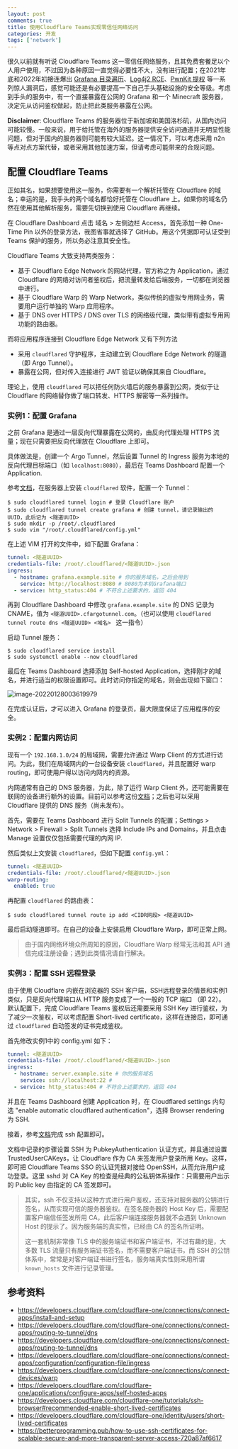 ```yaml
---
layout: post
comments: true
title: 使用Cloudflare Teams实现零信任网络访问
categories: 开发
tags: ['network']
---
```


很久以前就有听说 Cloudflare Teams 这一零信任网络服务，且其免费套餐足以个人用户使用，不过因为各种原因一直觉得必要性不大，没有进行配置；在2021年底和2022年初接连爆出 [Grafana 目录遍历](https://github.com/grafana/grafana/security/advisories/GHSA-8pjx-jj86-j47p)、[Log4j2 RCE](https://nvd.nist.gov/vuln/detail/CVE-2021-44228)、[PwnKit 提权](https://blog.qualys.com/vulnerabilities-threat-research/2022/01/25/pwnkit-local-privilege-escalation-vulnerability-discovered-in-polkits-pkexec-cve-2021-4034) 等一系列惊人漏洞后，感觉可能还是有必要提高一下自己手头基础设施的安全等级。考虑到手头的服务中，有一个直接暴露在公网的 Grafana 和一个 Minecraft 服务器，决定先从访问鉴权做起，防止把此类服务暴露在公网。

<!--more-->

**Disclaimer**: Cloudflare Teams 的服务器位于新加坡和美国洛杉矶，从国内访问可能较慢。一般来说，用于给托管在海外的服务器提供安全访问通道并无明显性能问题，但对于国内的服务器则可能有较大延迟。这一情况下，可以考虑采用 n2n 等点对点方案代替，或者采用其他加速方案，但请考虑可能带来的合规问题。

## 配置 Cloudflare Teams

正如其名，如果想要使用这一服务，你需要有一个解析托管在 Cloudflare 的域名；幸运的是，我手头的两个域名都恰好托管在 Cloudflare 上。如果你的域名仍然在使用其他解析服务，需要先切换到使用 Cloudflare 再继续。

在 Cloudflare Dashboard 点击 域名 > 左侧边栏 Access，首先添加一种 One-Time Pin 以外的登录方法，我图省事就选择了 GitHub。用这个凭据即可认证受到 Teams 保护的服务，所以务必注意其安全性。

Cloudflare Teams 大致支持两类服务：

- 基于 Cloudflare Edge Network 的网站代理，官方称之为 Application，通过 Cloudflare 的网络对访问者鉴权后，把流量转发给后端服务，一切都在浏览器中进行。
- 基于 Cloudflare Warp 的 Warp Network，类似传统的虚拟专用网业务，需要用户运行单独的 Warp 应用程序。
- 基于 DNS over HTTPS / DNS over TLS 的网络级代理，类似带有虚拟专用网功能的路由器。

而将应用程序连接到 Cloudflare Edge Network 又有下列方法

- 采用 `cloudflared` 守护程序，主动建立到 Cloudflare Edge Network 的隧道（即 Argo Tunnel）。
- 暴露在公网，但对传入连接进行 JWT 验证以确保其来自 Cloudflare。

理论上，使用 `cloudflared` 可以把任何防火墙后的服务暴露到公网，类似于让 Cloudflare 的网络替你做了端口转发、HTTPS 解密等一系列操作。

### 实例1：配置 Grafana

之前 Grafana 是通过一层反向代理暴露在公网的，由反向代理处理 HTTPS 流量；现在只需要把反向代理放在 Cloudflare 上即可。

具体做法是，创建一个 Argo Tunnel，然后设置 Tunnel 的 Ingress 服务为本地的反向代理目标端口（如 `localhost:8080`），最后在 Teams Dashboard 配置一个 Application.

参考[文档](https://developers.cloudflare.com/cloudflare-one/connections/connect-apps/install-and-setup/installation)，在服务器上安装 `cloudflared` 软件，配置一个 Tunnel：

```shell
$ sudo cloudflared tunnel login # 登录 Cloudflare 账户
$ sudo cloudflared tunnel create grafana # 创建 tunnel，请记录输出的UUID，此后记为 <隧道UUID>
$ sudo mkdir -p /root/.cloudflared
$ sudo vim "/root/.cloudflared/config.yml"
```

在上述 VIM 打开的文件中，如下配置 Grafana：

```yaml
tunnel: <隧道UUID>
credentials-file: /root/.cloudflared/<隧道UUID>.json
ingress:
  - hostname: grafana.example.site # 你的服务域名，之后会用到
    service: http://localhost:8080 # 8080为本机Grafana端口
  - service: http_status:404 # 不符合上述要求的，返回 404
```

再到 Cloudflare Dashboard 中修改 `grafana.example.site` 的 DNS 记录为 CNAME，值为 `<隧道UUID>.cfargotunnel.com`。（也可以使用 `cloudflared tunnel route dns <隧道UUID> <域名> ` 这一指令）

启动 Tunnel 服务：

```shell
$ sudo cloudflared service install
$ sudo systemctl enable --now cloudflared
```

最后在 Teams Dashboard 选择添加 Self-hosted Application，选择刚才的域名，并进行适当的权限设置即可。此时访问你指定的域名，则会出现如下窗口：

![image-20220128003619979](https://s2.loli.net/2022/01/28/UvF3IYl59EDtomx.png)

在完成认证后，才可以进入 Grafana 的登录页，最大限度保证了应用程序的安全。

### 实例2：配置内网访问

现有一个 `192.168.1.0/24` 的局域网，需要允许通过 Warp Client 的方式进行访问。为此，我们在局域网内的一台设备安装 `cloudflared`，并且配置好 warp routing，即可使用户得以访问内网内的资源。

内网通常有自己的 DNS 服务器，为此，除了运行 Warp Client 外，还可能需要在联网的设备进行额外的设置。目前可以参考这份[文档](https://developers.cloudflare.com/cloudflare-one/connections/connect-networks/private-net/private-hostnames-ips)；之后也可以采用 Cloudflare 提供的 DNS 服务（尚未发布）。

首先，需要在 Teams Dashboard 进行 Split Tunnels 的配置；Settings > Network > Firewall > Split Tunnels 选择 Include IPs and Domains，并且点击 Manage 设置仅仅包括需要代理的内网 IP.

然后类似上文安装 `cloudflared`，但如下配置 `config.yml`：

```yaml
tunnel: <隧道UUID>
credentials-file: /root/.cloudflared/<隧道UUID>.json
warp-routing:
  enabled: true
```

再配置 `cloudflared` 的路由表：

```shell
$ sudo cloudflared tunnel route ip add <CIDR网段> <隧道UUID>
```

最后启动隧道即可。在自己的设备上安装启用 Cloudflare Warp，即可正常上网。

> 由于国内网络环境众所周知的原因，Cloudflare Warp 经常无法和其 API 通信完成注册设备；遇到此类情况请自行解决。

### 实例3：配置 SSH 远程登录

由于使用 Cloudflare 内嵌在浏览器的 SSH 客户端，SSH远程登录的情景和实例1类似，只是反向代理端口从 HTTP 服务变成了一个一般的 TCP 端口 （即 22）。默认配置下，完成 Cloudflare Teams 鉴权后还需要采用 SSH Key 进行鉴权，为了减少一次鉴权，可以考虑配置 Short-lived certificate，这样在连接后，即可通过 `cloudflared` 自动签发的证书完成鉴权。

首先修改实例1中的 config.yml 如下：

```yaml
tunnel: <隧道UUID>
credentials-file: /root/.cloudflared/<隧道UUID>.json
ingress:
  - hostname: server.example.site # 你的服务域名
    service: ssh://localhost:22 #
  - service: http_status:404 # 不符合上述要求的，返回 404
```

并且在 Teams Dashboard 创建 Application 时，在 Cloudflared settings 内勾选 "enable automatic cloudflared authentication"，选择 Browser rendering 为 SSH.

接着，参考[文档](https://developers.cloudflare.com/cloudflare-one/identity/users/short-lived-certificates)完成 ssh 配置即可。

文档中记录的步骤设置 SSH 为 PubkeyAuthentication 认证方式，并且通过设置 TrustedUserCAKeys，让 Cloudflare 作为 CA 来签发用户登录所用 Key。这样，即可把 Cloudflare Teams SSO 的认证凭据对接给 OpenSSH，从而允许用户成功登录。这里 sshd 对 CA Key 的检查是经典的公私钥体系操作：只需要用户出示的 Public key 由指定的 CA 签发即可。

> 其实，ssh 不仅支持以这种方式进行用户鉴权，还支持对服务器的公钥进行签名，从而实现可信的服务器鉴权。在签名服务器的 Host Key 后，需要配置客户端信任签发所用 CA，此后客户端连接服务器就不会遇到 Unknown Host 的提示了。因为服务端的真实性，已经由 CA 的签名所证明。
>
> 这一套机制非常像 TLS 中的服务端证书和客户端证书，不过有趣的是，大多数 TLS 流量只有服务端证书签名，而不需要客户端证书，而 SSH 的公钥体系中，常常是对客户端证书进行签名，服务端真实性则采用所谓 `known_hosts` 文件进行记录管理。

## 参考资料

- https://developers.cloudflare.com/cloudflare-one/connections/connect-apps/install-and-setup
- https://developers.cloudflare.com/cloudflare-one/connections/connect-apps/routing-to-tunnel/dns
- https://developers.cloudflare.com/cloudflare-one/connections/connect-apps/routing-to-tunnel/dns
- https://developers.cloudflare.com/cloudflare-one/connections/connect-apps/configuration/configuration-file/ingress
- https://developers.cloudflare.com/cloudflare-one/connections/connect-devices/warp
- https://developers.cloudflare.com/cloudflare-one/applications/configure-apps/self-hosted-apps
- https://developers.cloudflare.com/cloudflare-one/tutorials/ssh-browser#recommended-enable-short-lived-certificates
- https://developers.cloudflare.com/cloudflare-one/identity/users/short-lived-certificates
- https://betterprogramming.pub/how-to-use-ssh-certificates-for-scalable-secure-and-more-transparent-server-access-720a87af6617
